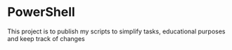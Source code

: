 # PowerShell

This project is to publish my scripts to simplify tasks, educational purposes and keep track of changes
